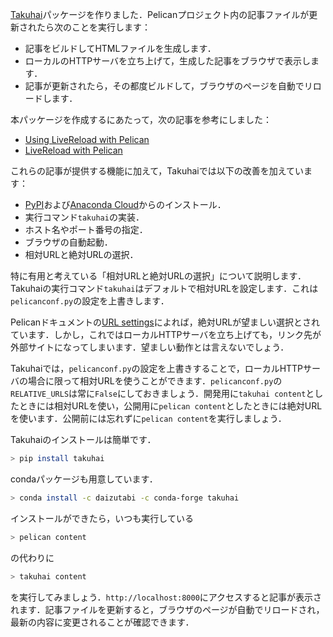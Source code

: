 [Takuhai](https://github.com/daizutabi/takuhai)パッケージを作りました．Pelicanプロジェクト内の記事ファイルが更新されたら次のことを実行します：

+ 記事をビルドしてHTMLファイルを生成します．
+ ローカルのHTTPサーバを立ち上げて，生成した記事をブラウザで表示します．
+ 記事が更新されたら，その都度ビルドして，ブラウザのページを自動でリロードします．



本パッケージを作成するにあたって，次の記事を参考にしました：

+ [Using LiveReload with Pelican](https://merlijn.vandeen.nl/2015/pelican-livereload.html)
+ [LiveReload with Pelican](http://tech.agilitynerd.com/livereload-with-pelican.html)

これらの記事が提供する機能に加えて，Takuhaiでは以下の改善を加えています：

+ [PyPI](https://pypi.org)および[Anaconda Cloud](https://anaconda.org)からのインストール．
+ 実行コマンド`takuhai`の実装．
+ ホスト名やポート番号の指定．
+ ブラウザの自動起動．
+ 相対URLと絶対URLの選択．

特に有用と考えている「相対URLと絶対URLの選択」について説明します．Takuhaiの実行コマンド`takuhai`はデフォルトで相対URLを設定します．これは`pelicanconf.py`の設定を上書きします．

Pelicanドキュメントの[URL settings](http://docs.getpelican.com/en/stable/settings.html#url-settings)によれば，絶対URLが望ましい選択とされています．しかし，これではローカルHTTPサーバを立ち上げても，リンク先が外部サイトになってしまいます．望ましい動作とは言えないでしょう．

Takuhaiでは，`pelicanconf.py`の設定を上書きすることで，ローカルHTTPサーバの場合に限って相対URLを使うことができます．`pelicanconf.py`の`RELATIVE_URLS`は常に`False`にしておきましょう．開発用に`takuhai content`としたときには相対URLを使い，公開用に`pelican content`としたときには絶対URLを使います．公開前には忘れずに`pelican content`を実行しましょう．

Takuhaiのインストールは簡単です．

~~~bash
> pip install takuhai
~~~

condaパッケージも用意しています．

~~~bash
> conda install -c daizutabi -c conda-forge takuhai
~~~

インストールができたら，いつも実行している


~~~bash
> pelican content
~~~

の代わりに


~~~bash
> takuhai content
~~~

を実行してみましょう．`http://localhost:8000`にアクセスすると記事が表示されます．記事ファイルを更新すると，ブラウザのページが自動でリロードされ，最新の内容に変更されることが確認できます．
